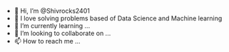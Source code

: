 - 👋 Hi, I’m @Shivrocks2401
- 👀 I love solving problems based of Data Science and Machine learning
- 🌱 I’m currently learning ...
- 💞️ I’m looking to collaborate on ...
- 📫 How to reach me ...

<!---
Shivrocks2401/Shivrocks2401 is a ✨ special ✨ repository because its `README.md` (this file) appears on your GitHub profile.
You can click the Preview link to take a look at your changes.
--->
